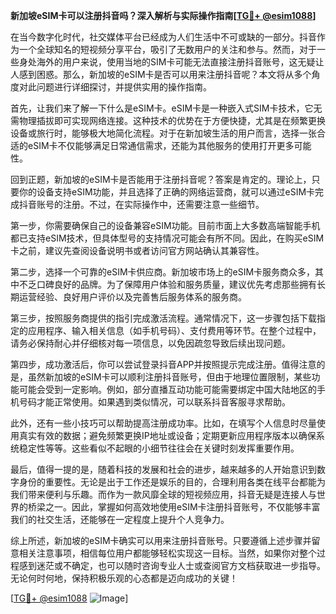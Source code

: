 **新加坡eSIM卡可以注册抖音吗？深入解析与实际操作指南[[TG💪+ @esim1088](https://t.me/s/esim1088)]**

在当今数字化时代，社交媒体平台已经成为人们生活中不可或缺的一部分。抖音作为一个全球知名的短视频分享平台，吸引了无数用户的关注和参与。然而，对于一些身处海外的用户来说，使用当地的SIM卡可能无法直接注册抖音账号，这无疑让人感到困惑。那么，新加坡的eSIM卡是否可以用来注册抖音呢？本文将从多个角度对此问题进行详细探讨，并提供实用的操作指南。

首先，让我们来了解一下什么是eSIM卡。eSIM卡是一种嵌入式SIM卡技术，它无需物理插拔即可实现网络连接。这种技术的优势在于方便快捷，尤其是在频繁更换设备或旅行时，能够极大地简化流程。对于在新加坡生活的用户而言，选择一张合适的eSIM卡不仅能够满足日常通信需求，还能为其他服务的使用打开更多可能性。

回到正题，新加坡的eSIM卡是否能用于注册抖音呢？答案是肯定的。理论上，只要你的设备支持eSIM功能，并且选择了正确的网络运营商，就可以通过eSIM卡完成抖音账号的注册。不过，在实际操作中，还需要注意一些细节。

第一步，你需要确保自己的设备兼容eSIM功能。目前市面上大多数高端智能手机都已支持eSIM技术，但具体型号的支持情况可能会有所不同。因此，在购买eSIM卡之前，建议先查阅设备说明书或者访问官方网站确认其兼容性。

第二步，选择一个可靠的eSIM卡供应商。新加坡市场上的eSIM卡服务商众多，其中不乏口碑良好的品牌。为了保障用户体验和服务质量，建议优先考虑那些拥有长期运营经验、良好用户评价以及完善售后服务体系的服务商。

第三步，按照服务商提供的指引完成激活流程。通常情况下，这一步骤包括下载指定的应用程序、输入相关信息（如手机号码）、支付费用等环节。在整个过程中，请务必保持耐心并仔细核对每一项信息，以免因疏忽导致后续出现问题。

第四步，成功激活后，你可以尝试登录抖音APP并按照提示完成注册。值得注意的是，虽然新加坡的eSIM卡可以顺利注册抖音账号，但由于地理位置限制，某些功能可能会受到一定影响。例如，部分直播互动功能可能需要绑定中国大陆地区的手机号码才能正常使用。如果遇到类似情况，可以联系抖音客服寻求帮助。

此外，还有一些小技巧可以帮助提高注册成功率。比如，在填写个人信息时尽量使用真实有效的数据；避免频繁更换IP地址或设备；定期更新应用程序版本以确保系统稳定性等等。这些看似不起眼的小细节往往会在关键时刻发挥重要作用。

最后，值得一提的是，随着科技的发展和社会的进步，越来越多的人开始意识到数字身份的重要性。无论是出于工作还是娱乐的目的，合理利用各类在线平台都能为我们带来便利与乐趣。而作为一款风靡全球的短视频应用，抖音无疑是连接人与世界的桥梁之一。因此，掌握如何高效地使用eSIM卡注册抖音账号，不仅能够丰富我们的社交生活，还能够在一定程度上提升个人竞争力。

综上所述，新加坡的eSIM卡确实可以用来注册抖音账号。只要遵循上述步骤并留意相关注意事项，相信每位用户都能够轻松实现这一目标。当然，如果你对整个过程感到迷茫或不确定，也可以随时咨询专业人士或查阅官方文档获取进一步指导。无论何时何地，保持积极乐观的心态都是迈向成功的关键！

[[TG💪+ @esim1088](https://t.me/s/esim1088) ![Image](https://i.postimg.cc/4NQfJmqS/Snipaste-2025-05-13-00-14-12.png)]